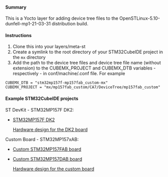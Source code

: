 #### Summary

This is a Yocto layer for adding device tree files to the OpenSTLinux-5.10-dunfell-mp1-21-03-31 distribution build.

#### Instructions

1. Clone this into your layers/meta-st
2. Create a symlink to the root directory of your STM32CubeIDE project in the `mx` directory
3. Add the path to the device tree files and device tree file name (without extension) to the CUBEMX_PROJECT and CUBEMX_DTB variables - respectively - in conf/machine/<layer>.conf file. For example
  
```
CUBEMX_DTB = "stm32mp157f-mp157fab_custom-mx"
CUBEMX_PROJECT = "mx/mp157fab_custom/CA7/DeviceTree/mp157fab_custom"
```  
  
#### Example STM32CubeIDE projects

ST DevKit - STM32MP157F DK2:
  
- [STM32MP157F DK2](https://github.com/cracked-machine/fdk2_161)
  
  [Hardware design for the DK2 board](https://www.st.com/en/evaluation-tools/stm32mp157f-dk2.html)

Custom Board - STM32MP157xAB:
  
- [Custom STM32MP157FAB board](https://github.com/cracked-machine/mp157fab_custom)
- [Custom STM32MP157DAB board](https://github.com/cracked-machine/mp157dab_custom)

  [Hardware design for the custom board](https://github.com/cracked-machine/STM32MP1_TestBoard_RevB)
